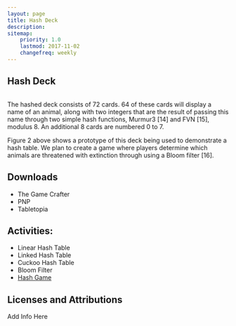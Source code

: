 ```yaml
---
layout: page
title: Hash Deck
description:
sitemap:
    priority: 1.0
    lastmod: 2017-11-02
    changefreq: weekly
---
```

## Hash Deck

<span class="image fit"><img src="{{site.baseurl}}/images/hash_deck.png" alt="" /></span>

The hashed deck consists of 72 cards. 64 of these cards will display a name of
an animal, along with two integers that are the result of passing this name
through two simple hash functions, Murmur3 [14] and FVN [15], modulus 8. An
additional 8 cards are numbered 0 to 7.

Figure 2 above shows a prototype of
this deck being used to demonstrate a hash table. We plan to create a game
where players determine which animals are threatened with extinction through
using a Bloom filter [16].

## Downloads

* The Game Crafter
* PNP
* Tabletopia

## Activities:
* Linear Hash Table
* Linked Hash Table
* Cuckoo Hash Table
* Bloom Filter
* [Hash Game]({{site.baseurl}}/hashgame/)

## Licenses and Attributions

Add Info Here
